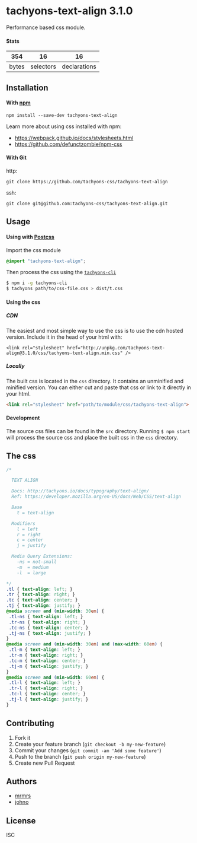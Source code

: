 # tachyons-text-align 3.1.0

Performance based css module.

#### Stats

354 | 16 | 16
---|---|---
bytes | selectors | declarations

## Installation

#### With [npm](https://npmjs.com)

```
npm install --save-dev tachyons-text-align
```

Learn more about using css installed with npm:
* https://webpack.github.io/docs/stylesheets.html
* https://github.com/defunctzombie/npm-css

#### With Git

http:
```
git clone https://github.com/tachyons-css/tachyons-text-align
```

ssh:
```
git clone git@github.com:tachyons-css/tachyons-text-align.git
```

## Usage

#### Using with [Postcss](https://github.com/postcss/postcss)

Import the css module

```css
@import "tachyons-text-align";
```

Then process the css using the [`tachyons-cli`](https://github.com/tachyons-css/tachyons-cli)

```sh
$ npm i -g tachyons-cli
$ tachyons path/to/css-file.css > dist/t.css
```

#### Using the css

##### CDN
The easiest and most simple way to use the css is to use the cdn hosted version. Include it in the head of your html with:

```
<link rel="stylesheet" href="http://unpkg.com/tachyons-text-align@3.1.0/css/tachyons-text-align.min.css" />
```

##### Locally
The built css is located in the `css` directory. It contains an unminified and minified version.
You can either cut and paste that css or link to it directly in your html.

```html
<link rel="stylesheet" href="path/to/module/css/tachyons-text-align">
```

#### Development

The source css files can be found in the `src` directory.
Running `$ npm start` will process the source css and place the built css in the `css` directory.

## The css

```css
/*

  TEXT ALIGN

  Docs: http://tachyons.io/docs/typography/text-align/
  Ref: https://developer.mozilla.org/en-US/docs/Web/CSS/text-align

  Base
    t = text-align

  Modifiers
    l = left
    r = right
    c = center
    j = justify

  Media Query Extensions:
    -ns = not-small
    -m  = medium
    -l  = large

*/
.tl { text-align: left; }
.tr { text-align: right; }
.tc { text-align: center; }
.tj { text-align: justify; }
@media screen and (min-width: 30em) {
 .tl-ns { text-align: left; }
 .tr-ns { text-align: right; }
 .tc-ns { text-align: center; }
 .tj-ns { text-align: justify; }
}
@media screen and (min-width: 30em) and (max-width: 60em) {
 .tl-m { text-align: left; }
 .tr-m { text-align: right; }
 .tc-m { text-align: center; }
 .tj-m { text-align: justify; }
}
@media screen and (min-width: 60em) {
 .tl-l { text-align: left; }
 .tr-l { text-align: right; }
 .tc-l { text-align: center; }
 .tj-l { text-align: justify; }
}
```

## Contributing

1. Fork it
2. Create your feature branch (`git checkout -b my-new-feature`)
3. Commit your changes (`git commit -am 'Add some feature'`)
4. Push to the branch (`git push origin my-new-feature`)
5. Create new Pull Request

## Authors

* [mrmrs](http://mrmrs.io)
* [johno](http://johnotander.com)

## License

ISC

